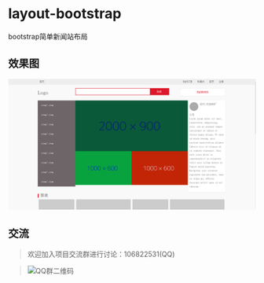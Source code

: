 # layout-bootstrap
bootstrap简单新闻站布局

## 效果图
![页面](https://github.com/wmhello/layout-Electronic-Business/raw/master/Screenshots/screenshot1.png)

## 交流
> 欢迎加入项目交流群进行讨论：106822531(QQ)

> ![QQ群二维码](https://github.com/wmhello/laravel_template_with_vue/raw/master/Screenshots/qq_qrcode.jpg)
